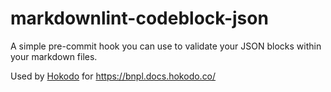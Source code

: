 # markdownlint-codeblock-json

A simple pre-commit hook you can use to validate your JSON blocks within your markdown files.

Used by [Hokodo](https://github.com/hokodo-tech) for https://bnpl.docs.hokodo.co/
